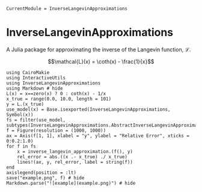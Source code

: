 ```@meta
CurrentModule = InverseLangevinApproximations
```

# InverseLangevinApproximations

A Julia package for approximating the inverse of the Langevin function, ℒ.

```math
\mathcal{L}(x) = \coth(x) - \frac{1}{x}
```

```@example
using CairoMakie
using InteractiveUtils
using InverseLangevinApproximations
using Markdown # hide
L(x) = x==zero(x) ? 0 : coth(x) - 1/x
x_true = range(0.0, 10.0, length = 101)
y = L.(x_true)
use_model(x) = Base.isexported(InverseLangevinApproximations, Symbol(x))
fs = filter(use_model, subtypes(InverseLangevinApproximations.AbstractInverseLangevinApproximation))
f = Figure(resolution = (1000, 1000))
ax = Axis(f[1, 1], xlabel = "y", ylabel = "Relative Error", xticks = 0:0.2:1.0)
for f in fs
    x = inverse_langevin_approximation.(f(), y)
    rel_error = abs.((x .- x_true) ./ x_true)
    lines!(ax, y, rel_error, label = string(f))
end
axislegend(position = :lt)
save("example.png", f) # hide
Markdown.parse("![example](example.png)") # hide
```
